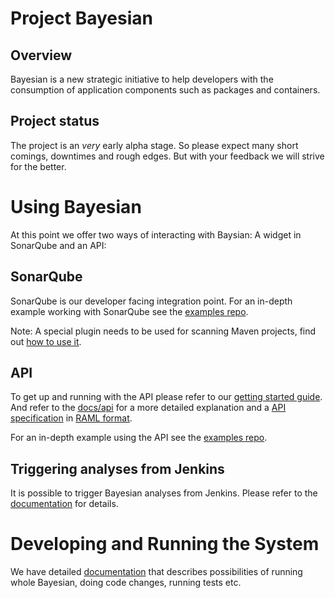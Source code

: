# Project Bayesian

## Overview

Bayesian is a new strategic initiative to help developers with the consumption of application components such as packages and containers.

## Project status

The project is an _very_ early alpha stage. So please expect many short comings, downtimes and rough edges. But with your feedback we will strive for the better.

# Using Bayesian

At this point we offer two ways of interacting with Baysian: A widget in SonarQube and an API:

## SonarQube

SonarQube is our developer facing integration point. For an in-depth example working with SonarQube see the [examples repo](https://github.com/baytemp/examples).

Note: A special plugin needs to be used for scanning Maven projects, find out [how to use it](sonarqube-widget/scanning_maven_projects.md).

## API

To get up and running with the API please refer to our [getting started guide](docs/getting_started.md). And refer to the [docs/api](docs/api) for a more detailed explanation and a [API
specification](docs/api/raml/) in
[RAML format](https://github.com/raml-org/raml-spec/blob/master/versions/raml-08/raml-08.md).

For an in-depth example using the API see the [examples repo](https://github.com/baytemp/examples).

## Triggering analyses from Jenkins

It is possible to trigger Bayesian analyses from Jenkins. Please refer to the [documentation](sonarqube-widget/running_from_jenkins.md) for details.

# Developing and Running the System

We have detailed [documentation](docs/developing_running.md) that describes possibilities of running whole Bayesian, doing code changes, running tests etc.

